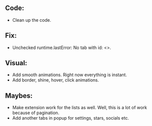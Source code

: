 ## Code:

- Clean up the code.

## Fix:

- Unchecked runtime.lastError: No tab with id: <<tab id>>.

## Visual:

- Add smooth animations. Right now everything is instant.
- Add border, shine, hover, click animations.

## Maybes:

- Make extension work for the lists as well. Well, this is a lot of work because of pagination.
- Add another tabs in popup for settings, stars, socials etc.
